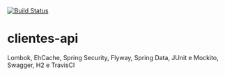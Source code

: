 [![Build Status](https://travis-ci.com/MouseWeb/clientes-api.svg?branch=master)](https://travis-ci.com/MouseWeb/clientes-api)

# clientes-api
Lombok, EhCache, Spring Security, Flyway, Spring Data, JUnit e Mockito, Swagger, H2 e TravisCI 
